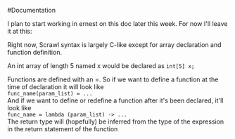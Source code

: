 #Documentation

I plan to start working in ernest on this doc later this week. For now I'll
leave it at this:

Right now, Scrawl syntax is largely C-like except for array declaration and
function definition.

An int array of length 5 named x would be declared as `int[5] x;`

Functions are defined with an =. So if we want to define a function at the time
of declaration it will look like  
`func_name(param_list) = ...`  
And if we want to define or redefine a function after it's been declared, it'll 
look like  
`func_name = lambda (param_list) -> ... `  
The return type will (hopefully) be inferred from the type of the expression in 
the return statement of the function
